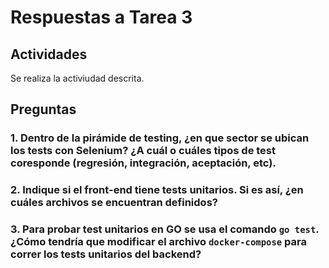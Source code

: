 # Respuestas a Tarea 3

## Actividades

Se realiza la activiudad descrita. 

## Preguntas

### 1. Dentro de la pirámide de testing, ¿en que sector se ubican los tests con Selenium? ¿A cuál o cuáles tipos de test coresponde (regresión, integración, aceptación, etc).

### 2. Indique si el front-end tiene tests unitarios. Si es así, ¿en cuáles archivos se encuentran definidos?

### 3. Para probar test unitarios en GO se usa el comando `go test`. ¿Cómo tendría que modificar el archivo `docker-compose` para correr los tests unitarios del backend?


